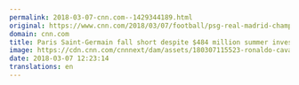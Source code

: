 ```yaml
---
permalink: 2018-03-07-cnn.com--1429344189.html
original: https://www.cnn.com/2018/03/07/football/psg-real-madrid-champions-league-neymar-cristiano-ronaldo/index.html
domain: cnn.com
title: Paris Saint-Germain fall short despite $484 million summer investment
image: https://cdn.cnn.com/cnnnext/dam/assets/180307115523-ronaldo-cavani-super-tease.jpg
date: 2018-03-07 12:23:14
translations: en
---
```


